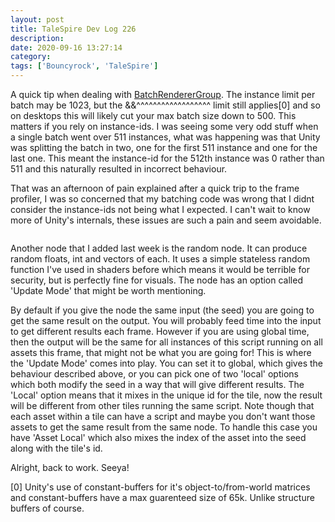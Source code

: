 ```yaml
---
layout: post
title: TaleSpire Dev Log 226
description:
date: 2020-09-16 13:27:14
category:
tags: ['Bouncyrock', 'TaleSpire']
---
```


A quick tip when dealing with [BatchRendererGroup](). The instance limit per batch may be 1023, but the &&^^^^^^^^^^^^^^^^^^ limit still applies[0] and so on desktops this will likely cut your max batch size down to 500. This matters if you rely on instance-ids. I was seeing some very odd stuff when a single batch went over 511 instances, what was happening was that Unity was splitting the batch in two, one for the first 511 instance and one for the last one. This meant the instance-id for the 512th instance was 0 rather than 511 and this naturally resulted in incorrect behaviour.

That was an afternoon of pain explained after a quick trip to the frame profiler, I was so concerned that my batching code was wrong that I didnt consider the instance-ids not being what I expected. I can't wait to know more of Unity's internals, these issues are such a pain and seem avoidable.

![]()

Another node that I added last week is the random node. It can produce random floats, int and vectors of each. It uses a simple stateless random function I've used in shaders before which means it would be terrible for security, but is perfectly fine for visuals. The node has an option called 'Update Mode' that might be worth mentioning. 

By default if you give the node the same input (the seed) you are going to get the same result on the output. You will probably feed time into the input to get different results each frame. However if you are using global time, then the output will be the same for all instances of this script running on all assets this frame, that might not be what you are going for! This is where the 'Update Mode' comes into play. You can set it to global, which gives the behaviour described above, or you can pick one of two 'local' options which both modify the seed in a way that will give different results. The 'Local' option means that it mixes in the unique id for the tile, now the result will be different from other tiles running the same script. Note though that each asset within a tile can have a script and maybe you don't want those assets to get the same result from the same node. To handle this case you have 'Asset Local' which also mixes the index of the asset into the seed along with the tile's id. 

Alright, back to work. 
Seeya!

[0] Unity's use of constant-buffers for it's object-to/from-world matrices and constant-buffers have a max guarenteed size of 65k. Unlike structure buffers of course.
